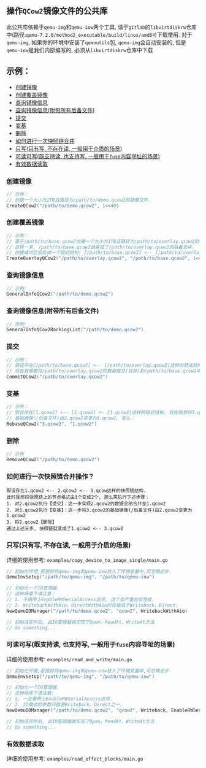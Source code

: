 ## 操作`QCow2`镜像文件的公共库

此公共库依赖于`qemu-img`和`qemu-iow`两个工具, 请于`gitlab`的`libvirtdiskrw`仓库中(路径:`qemu-7.2.0/method2_executable/build/linux/amd64`)下载使用.
对于`qemu-img`, 如果你的环境中安装了`qemuutils`包, `qemu-img`会自动安装的, 但是`qemu-iow`是我们内部编写的, 必须从`libvirtdiskrw`仓库中下载

## 示例：
* [创建镜像](#创建镜像)
* [创建覆盖镜像](#创建覆盖镜像)
* [查询镜像信息](#查询镜像信息)
* [查询镜像信息(附带所有后备文件)](#查询镜像信息附带所有后备文件)
* [提交](#提交)
* [变基](#变基)
* [删除](#删除)
* [如何进行一次快照链合并](#如何进行一次快照链合并操作)
* [只写(只有写, 不存在读, 一般用于介质的场景)](#只写只有写-不存在读-一般用于介质的场景)
* [可读可写(既支持读, 也支持写, 一般用于`fuse`内容寻址的场景)](#可读可写既支持读-也支持写-一般用于fuse内容寻址的场景)
* [有效数据读取](#有效数据读取)

### 创建镜像
```go
// 示例：
// 创建一个大小为1TB且路径为/path/to/demo.qcow2的镜像文件.
CreateQCow2("/path/to/demo.qcow2", 1<<40)
```

### 创建覆盖镜像
```go
// 示例：
// 基于/path/to/base.qcow2创建一个大小为1TB且路径为/path/to/overlay.qcow2的覆盖镜像文件.
// 这样一来, /path/to/base.qcow2就变成了/path/to/overlay.qcow2的后备文件.
// 创建成功后会形成一个链式结构: [/path/to/base.qcow2] <-- [/path/to/overlay.qcow2]
CreateOverlayQCow2("/path/to/overlay.qcow2", "/path/to/base.qcow2", 1<<40)
```

### 查询镜像信息
```go
// 示例:
GeneralInfoQCow2("/path/to/demo.qcow2")
```

### 查询镜像信息(附带所有后备文件)
```go
// 示例:
GeneralInfoQCow2BackingList("/path/to/demo.qcow2")
```

### 提交
```go
// 示例：
// 假设存在[/path/to/base.qcow2] <-- [/path/to/overlay.qcow2]这样的链式结构,
// 现在我需要将/path/to/overlay.qcow2的数据提交(合并)到/path/to/base.qcow2中, 那么:
CommitQCow2("/path/to/overlay.qcow2")
```

### 变基
```go
// 示例：
// 假设存在[1.qcow2] <-- [2.qcow2] <- [3.qcow2]这样的链式结构, 现在我想将3.qcow2的
// 基础镜像(/后备文件)由2.qcow2变更为1.qcow2, 那么：
RebaseQCow2("3.qcow2", "1.qcow2")
```

### 删除
```go
// 示例
RemoveQCow2("/path/to/demo.qcow2")
```

### 如何进行一次快照链合并操作？
```
假设存在1.qcow2 <-- 2.qcow2 <-- 3.qcow这样的快照链结构.
此时我想将快照链上的节点格式由3个变成2个, 那么需执行下述步骤：
1. 对2.qcow2执行【提交】：这一步实现2.qcow2的数据全部合并至1.qcow2
2. 对3.qcow2执行【变基】：这一步将3.qcow2的基础镜像(/后备文件)由2.qcow2变更为1.qcow2
3. 将2.qcow2【删除】
通过上述三步, 快照链就变成了1.qcow2 <-- 3.qcow2
```

### 只写(只有写, 不存在读, 一般用于介质的场景)
详细的使用参考: `examples/copy_device_to_image_single/main.go`
```go
// 初始化环境,若提前将qemu-img和qemu-iow放入了环境变量中,可忽略此步.
QemuEnvSetup("/path/to/qemu-img", "/path/to/qemu-iow")

// 初始化一个IO管理器. 
// 这种场景下请注意：
// 1. 不用带上EnableRWSerialAccess选项, 这个会严重拉低性能.
// 2. WritebackWithAio、DirectWithAio的性能高于Writeback、Direct.
NewQemuIOManager("/path/to/demo.qcow2", "qcow2", WritebackWithAio)

// 初始话完毕后, 此IO管理器就实现了Open、ReadAt、WriteAt方法
// do something...
```

### 可读可写(既支持读, 也支持写, 一般用于`fuse`内容寻址的场景)
详细的使用参考: `examples/read_and_write/main.go`
```go
// 初始化环境,若提前将qemu-img和qemu-iow放入了环境变量中,可忽略此步.
QemuEnvSetup("/path/to/qemu-img", "/path/to/qemu-iow")

// 初始化一个IO管理器. 
// 这种场景下请注意:
// 1. 一定要带上EnableRWSerialAccess选项.
// 2. IO模式的参数只能是Writeback、Direct之一.
NewQemuIOManager("/path/to/demo.qcow2", "qcow2", Writeback, EnableRWSerialAccess())

// 初始话完毕后, 此IO管理器就实现了Open、ReadAt、WriteAt方法
// do something...
```

### 有效数据读取
详细的使用参考: `examples/read_effect_blocks/main.go`